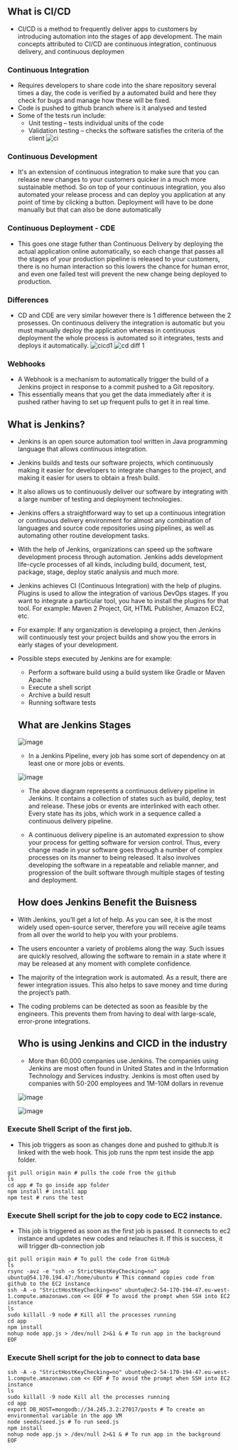 ## What is CI/CD
- CI/CD is a method to frequently deliver apps to customers by introducing automation into the stages of app development. The main concepts attributed to CI/CD are continuous integration, continuous delivery, and continuous deploymen

### Continuous Integration
- Requires developers to share code into the share repository several times a day, the code is verified by a automated build and here they check for bugs and manage how these will be fixed.
- Code is pushed to github branch where is it analysed and tested
- Some of the tests run include:
    - Unit testing – tests individual units of the code
    - Validation testing – checks the software satisfies the criteria of the client 
![ci](https://user-images.githubusercontent.com/115226294/201149108-ed31ee1c-f5a0-4565-8433-c05f97f8760f.png)

### Continuous Development
 - It's an extension of continuous integration to make sure that you can release new changes to your customers quicker in a much more sustainable method. So on top of your continuous integration, you also automated your release process and can deploy you application at any point of time by clicking a button. Deployment will have to be done manually but that can also be done automatically

### Continuous Deployment - CDE
- This goes one stage futher than Continuous Delivery by deploying the actual application online automatically, so each change that passes all the stages of your production pipeline is released to your customers, there is no human interaction so this lowers the chance for human error, and even one failed test will prevent the new change being deployed to production.

### Differences
- CD and CDE are very similar however there is 1 difference between the 2 prosesses. On continuous delivery the integration is automatic but you must manually deploy the application whereas in continuous deployment the whole process is automated so it integrates, tests and deploys it automatically.
![cicd1](https://user-images.githubusercontent.com/115226294/201148877-c492c48a-ca07-42f2-82e3-10bec872dd86.png)
![cd diff 1](https://user-images.githubusercontent.com/115226294/201148895-b79c0efc-4067-4921-950c-87cf57f0f24e.png)

### Webhooks
- A Webhook is a mechanism to automatically trigger the build of a Jenkins project in response to a commit pushed to a Git repository.
- This essentially means that you get the data immediately after it is pushed rather having to set up frequent pulls to get it in real time.

## What is Jenkins?
- Jenkins is an open source automation tool written in Java programming language that allows continuous integration.

- Jenkins builds and tests our software projects, which continuously making it easier for developers to integrate changes to the project, and making it easier for users to obtain a fresh build.

- It also allows us to continuously deliver our software by integrating with a large number of testing and deployment technologies.

- Jenkins offers a straightforward way to set up a continuous integration or continuous delivery environment for almost any combination of languages and source code repositories using pipelines, as well as automating other routine development tasks.

- With the help of Jenkins, organizations can speed up the software development process through automation. Jenkins adds development life-cycle processes of all kinds, including build, document, test, package, stage, deploy static analysis and much more.

- Jenkins achieves CI (Continuous Integration) with the help of plugins. Plugins is used to allow the integration of various DevOps stages. If you want to integrate a particular tool, you have to install the plugins for that tool. For example: Maven 2 Project, Git, HTML Publisher, Amazon EC2, etc.

- For example: If any organization is developing a project, then Jenkins will continuously test your project builds and show you the errors in early stages of your development.

- Possible steps executed by Jenkins are for example:

   - Perform a software build using a build system like Gradle or Maven Apache
   - Execute a shell script
   - Archive a build result
   - Running software tests

   ## What are Jenkins Stages

   ![image](https://user-images.githubusercontent.com/97250268/201118379-527ec3a3-05f8-4abb-ad4c-29d22abe31ff.png)
   
   - In a Jenkins Pipeline, every job has some sort of dependency on at least one or more jobs or events.

   ![image](https://user-images.githubusercontent.com/97250268/201120938-afee9c6a-b198-4c4d-99b4-1b9f9827babe.png)

   - The above diagram represents a continuous delivery pipeline in Jenkins. It contains a collection of states such as build, deploy, test and release. These jobs or events are interlinked with each other. Every state has its jobs, which work in a sequence called a continuous delivery pipeline.
  
   - A continuous delivery pipeline is an automated expression to show your process for getting software for version control. Thus, every change made in your software goes through a number of complex processes on its manner to being released. It also involves developing the software in a repeatable and reliable manner, and progression of the built software through multiple stages of testing and deployment.
  
    ## How does Jenkins Benefit the Buisness
    
- With Jenkins, you’ll get a lot of help. As you can see, it is the most widely used open-source server, therefore you will receive agile teams from all over the world to help you with your problems.
- The users encounter a variety of problems along the way. Such issues are quickly resolved, allowing the software to remain in a state where it may be released at any moment with complete confidence.
- The majority of the integration work is automated. As a result, there are fewer integration issues. This also helps to save money and time during the project’s path.
- The coding problems can be detected as soon as feasible by the engineers. This prevents them from having to deal with large-scale, error-prone integrations.
    
  ## Who is using Jenkins and CICD in the industry
  - More than  60,000 companies  use Jenkins. The companies using Jenkins are most often found in United States and in the Information Technology and Services industry. Jenkins is most often used by companies with 50-200 employees and 1M-10M dollars in revenue
  
  ![image](https://user-images.githubusercontent.com/97250268/201127306-81fd065a-7ce5-45c0-9a73-64674459297e.png)
  
  ![image](https://user-images.githubusercontent.com/97250268/201128871-30d8aaee-941d-4fc2-b058-39f5cb3c968c.png)
  
  
 ### Execute Shell Script of the first job.
 - This job triggers as soon as changes done and pushed to github.It is linked with the web hook. This job runs the npm test inside the app folder.
 ```
 git pull origin main # pulls the code from the github
ls
cd app # To go inside app folder
npm install # install app
npm test # runs the test
 ```

 ### Execute Shell script for the job to copy code to EC2 instance.
 
 -  This job is triggered as soon as the first job is passed. It connects to ec2 instance and updates new codes and relauches it. If this is success, it will trigger db-connection job
 ```
 git pull origin main # To pull the code from GitHub
ls
rsync -avz -e "ssh -o StrictHostKeyChecking=no" app ubuntu@54.170.194.47:/home/ubuntu # This command copies code from github to the EC2 instance
ssh -A -o "StrictHostKeyChecking=no" ubuntu@ec2-54-170-194-47.eu-west-1.compute.amazonaws.com << EOF # To avoid the prompt when SSH into EC2 instance
ls
sudo killall -9 node # Kill all the processes running
cd app
npm install
nohup node app.js > /dev/null 2>&1 & # To run app in the background
EOF
 
 ```

### Execute Shell script for the job to connect to data base

```
ssh -A -o "StrictHostKeyChecking=no" ubuntu@ec2-54-170-194-47.eu-west-1.compute.amazonaws.com << EOF # To avoid the prompt when SSH into EC2 instance
ls
sudo killall -9 node Kill all the processes running
cd app
export DB_HOST=mongodb://34.245.3.2:27017/posts # To create an environmental variable in the app VM
node seeds/seed.js # To run seed.js
npm install
nohup node app.js > /dev/null 2>&1 & # To run app in the background
EOF
```

